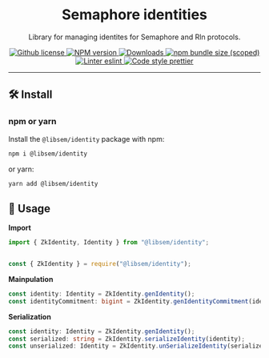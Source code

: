 <p align="center">
    <h1 align="center">
        Semaphore identities
    </h1>
    <p align="center">Library for managing identites for Semaphore and Rln protocols.</p>
</p>

<p align="center">
    <a href="https://github.com/appliedzkp/libsemaphore/blob/main/LICENSE">
        <img alt="Github license" src="https://img.shields.io/github/license/appliedzkp/libsemaphore.svg?style=flat-square">
    </a>
    <a href="https://www.npmjs.com/package/@libsem/identity">
        <img alt="NPM version" src="https://img.shields.io/npm/v/@libsem/identity?style=flat-square" />
    </a>
    <a href="https://npmjs.org/package/@libsem/identity">
        <img alt="Downloads" src="https://img.shields.io/npm/dm/@libsem/identity.svg?style=flat-square" />
    </a>
    <a href="https://bundlephobia.com/package/@libsem/identity">
        <img alt="npm bundle size (scoped)" src="https://img.shields.io/bundlephobia/minzip/@libsem/identity" />
    </a>
    <a href="https://eslint.org/">
        <img alt="Linter eslint" src="https://img.shields.io/badge/linter-eslint-8080f2?style=flat-square&logo=eslint" />
    </a>
    <a href="https://prettier.io/">
        <img alt="Code style prettier" src="https://img.shields.io/badge/code%20style-prettier-f8bc45?style=flat-square&logo=prettier" />
    </a>
</p>

---

## 🛠 Install

### npm or yarn

Install the `@libsem/identity` package with npm:

```bash
npm i @libsem/identity
```

or yarn:

```bash
yarn add @libsem/identity
```

## 📜 Usage

**Import**

```typescript
import { ZkIdentity, Identity } from "@libsem/identity";

```
```javascript

const { ZkIdentity } = require("@libsem/identity");

```

**Mainpulation**

```typescript
const identity: Identity = ZkIdentity.genIdentity();
const identityCommitment: bigint = ZkIdentity.genIdentityCommitment(identity);
```
**Serialization**

```typescript
const identity: Identity = ZkIdentity.genIdentity();
const serialized: string = ZkIdentity.serializeIdentity(identity);
const unserialized: Identity = ZkIdentity.unSerializeIdentity(serialized);

```
